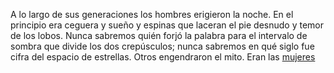 A lo largo de sus generaciones los hombres erigieron la noche. 
En el principio era ceguera y sueño y espinas que laceran el pie desnudo 
y temor de los lobos. 
Nunca sabremos quién forjó la palabra para el intervalo de sombra 
que divide los dos crepúsculos; nunca sabremos en qué siglo fue cifra 
del espacio de estrellas. 
Otros engendraron el mito. 
Eran las [mujeres](../mujeres/mujeres.md)